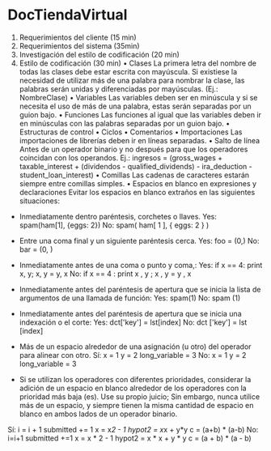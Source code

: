 # DocTiendaVirtual
1.	Requerimientos del cliente (15 min) 
2.	Requerimientos del sistema (35min) 
3.	Investigación del estilo de codificación (20 min) 
4.	Estilo de codificación (30 min) 
•	Clases
La primera letra del nombre de todas las clases debe estar escrita con mayúscula.
Si existiese la necesidad de utilizar más de una palabra para nombrar la clase, las palabras serán unidas y diferenciadas por mayúsculas. (Ej.: NombreClase)
•	Variables
Las variables deben ser en minúscula y si se necesita el uso de más de una palabra, estas serán separadas por un guion bajo.
•	Funciones
Las funciones al igual que las variables deben ir en minúsculas con las palabras separadas por un guion bajo.
•	Estructuras de control
•	Ciclos
•	Comentarios
•	Importaciones
Las importaciones de librerías deben ir en líneas separadas.
•	Salto de línea 
Antes de un operador binario y no después para que los operadores coincidan con los operandos.
Ej.:
ingresos = (gross_wages
          + taxable_interest
          + (dividendos - qualified_dividends)
          - ira_deduction
          - student_loan_interest)
•	Comillas
Las cadenas de caracteres estarán siempre entre comillas simples.
•	Espacios en blanco en expresiones y declaraciones
Evitar los espacios en blanco extraños en las siguientes situaciones:
-	Inmediatamente dentro paréntesis, corchetes o llaves.
Yes: spam(ham[1], {eggs: 2})
No:  spam( ham[ 1 ], { eggs: 2 } )

-	Entre una coma final y un siguiente paréntesis cerca.
Yes: foo = (0,)
No:  bar = (0, )

-	Inmediatamente antes de una coma o punto y coma,:
Yes: if x == 4: print x, y; x, y = y, x
No:  if x == 4 : print x , y ; x , y = y , x

-	Inmediatamente antes del paréntesis de apertura que se inicia la lista de argumentos de una llamada de función:
Yes: spam(1)
No:  spam (1)

-	Inmediatamente antes del paréntesis de apertura que se inicia una indexación o el corte:
Yes: dct['key'] = lst[index]
No:  dct ['key'] = lst [index]

-	Más de un espacio alrededor de una asignación (u otro) del operador para alinear con otro.
Sí:
x = 1
y = 2
long_variable = 3
No:
x             = 1
y             = 2
long_variable = 3

-	Si se utilizan los operadores con diferentes prioridades, considerar la adición de un espacio en blanco alrededor de los operadores con la prioridad más baja (es). Use su propio juicio; Sin embargo, nunca utilice más de un espacio, y siempre tienen la misma cantidad de espacio en blanco en ambos lados de un operador binario.

Sí:
i = i + 1
submitted += 1
x = x*2 - 1
hypot2 = x*x + y*y
c = (a+b) * (a-b)
No:
i=i+1
submitted +=1
x = x * 2 - 1
hypot2 = x * x + y * y
c = (a + b) * (a - b)

